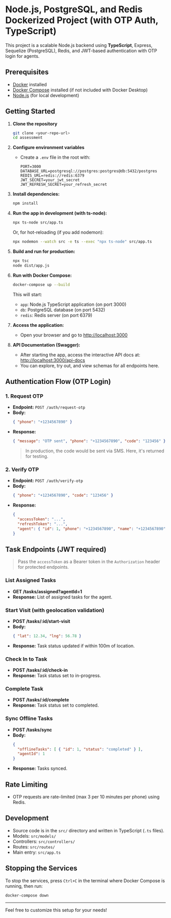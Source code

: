 # Node.js, PostgreSQL, and Redis Dockerized Project (with OTP Auth, TypeScript)

This project is a scalable Node.js backend using **TypeScript**, Express, Sequelize (PostgreSQL), Redis, and JWT-based authentication with OTP login for agents.

## Prerequisites
- [Docker](https://www.docker.com/get-started) installed
- [Docker Compose](https://docs.docker.com/compose/) installed (if not included with Docker Desktop)
- [Node.js](https://nodejs.org/) (for local development)

## Getting Started

1. **Clone the repository**
   ```sh
   git clone <your-repo-url>
   cd assessment
   ```

2. **Configure environment variables**
   - Create a `.env` file in the root with:
     ```env
     PORT=3000
     DATABASE_URL=postgresql://postgres:postgres@db:5432/postgres
     REDIS_URL=redis://redis:6379
     JWT_SECRET=your_jwt_secret
     JWT_REFRESH_SECRET=your_refresh_secret
     ```

3. **Install dependencies:**
   ```sh
   npm install
   ```

4. **Run the app in development (with ts-node):**
   ```sh
   npx ts-node src/app.ts
   ```
   Or, for hot-reloading (if you add nodemon):
   ```sh
   npx nodemon --watch src -e ts --exec "npx ts-node" src/app.ts
   ```

5. **Build and run for production:**
   ```sh
   npx tsc
   node dist/app.js
   ```

6. **Run with Docker Compose:**
   ```sh
   docker-compose up --build
   ```
   This will start:
   - `app`: Node.js TypeScript application (on port 3000)
   - `db`: PostgreSQL database (on port 5432)
   - `redis`: Redis server (on port 6379)

7. **Access the application:**
   - Open your browser and go to [http://localhost:3000](http://localhost:3000)

8. **API Documentation (Swagger):**
   - After starting the app, access the interactive API docs at:
     [http://localhost:3000/api-docs](http://localhost:3000/api-docs)
   - You can explore, try out, and view schemas for all endpoints here.

## Authentication Flow (OTP Login)

### 1. Request OTP
- **Endpoint:** `POST /auth/request-otp`
- **Body:**
  ```json
  { "phone": "+1234567890" }
  ```
- **Response:**
  ```json
  { "message": "OTP sent", "phone": "+1234567890", "code": "123456" }
  ```
  > In production, the code would be sent via SMS. Here, it's returned for testing.

### 2. Verify OTP
- **Endpoint:** `POST /auth/verify-otp`
- **Body:**
  ```json
  { "phone": "+1234567890", "code": "123456" }
  ```
- **Response:**
  ```json
  {
    "accessToken": "...",
    "refreshToken": "...",
    "agent": { "id": 1, "phone": "+1234567890", "name": "+1234567890" }
  }
  ```

## Task Endpoints (JWT required)
> Pass the `accessToken` as a Bearer token in the `Authorization` header for protected endpoints.

### List Assigned Tasks
- **GET /tasks/assigned?agentId=1**
- **Response:** List of assigned tasks for the agent.

### Start Visit (with geolocation validation)
- **POST /tasks/:id/start-visit**
- **Body:**
  ```json
  { "lat": 12.34, "lng": 56.78 }
  ```
- **Response:** Task status updated if within 100m of location.

### Check In to Task
- **POST /tasks/:id/check-in**
- **Response:** Task status set to in-progress.

### Complete Task
- **POST /tasks/:id/complete**
- **Response:** Task status set to completed.

### Sync Offline Tasks
- **POST /tasks/sync**
- **Body:**
  ```json
  {
    "offlineTasks": [ { "id": 1, "status": "completed" } ],
    "agentId": 1
  }
  ```
- **Response:** Tasks synced.

## Rate Limiting
- OTP requests are rate-limited (max 3 per 10 minutes per phone) using Redis.

## Development
- Source code is in the `src/` directory and written in TypeScript (`.ts` files).
- Models: `src/models/`
- Controllers: `src/controllers/`
- Routes: `src/routes/`
- Main entry: `src/app.ts`

## Stopping the Services
To stop the services, press `Ctrl+C` in the terminal where Docker Compose is running, then run:
```sh
docker-compose down
```

---

Feel free to customize this setup for your needs! 